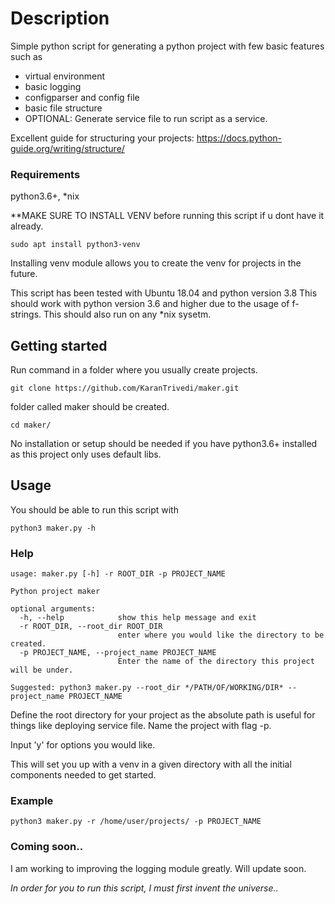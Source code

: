 # Description
Simple python script for generating a python project with few basic features such as
* virtual environment
* basic logging
* configparser and config file
* basic file structure
* OPTIONAL: Generate service file to run script as a service.

Excellent guide for structuring your projects:
https://docs.python-guide.org/writing/structure/

### Requirements
python3.6+, *nix

**MAKE SURE TO INSTALL VENV before running this script if u dont have it already.
```
sudo apt install python3-venv
```

Installing venv module allows you to create the venv for projects in the future.

This script has been tested with Ubuntu 18.04 and python version 3.8
This should work with python version 3.6 and higher due to the usage of f-strings.
This should also run on any *nix sysetm.

## Getting started

Run command in a folder where you usually create projects.
```
git clone https://github.com/KaranTrivedi/maker.git
```

folder called maker should be created.
```
cd maker/
```

No installation or setup should be needed if you have python3.6+ installed as this project only uses default libs.

## Usage
You should be able to run this script with 
```
python3 maker.py -h
```

### Help
```
usage: maker.py [-h] -r ROOT_DIR -p PROJECT_NAME

Python project maker

optional arguments:
  -h, --help            show this help message and exit
  -r ROOT_DIR, --root_dir ROOT_DIR
                        enter where you would like the directory to be created.
  -p PROJECT_NAME, --project_name PROJECT_NAME
                        Enter the name of the directory this project will be under.

Suggested: python3 maker.py --root_dir */PATH/OF/WORKING/DIR* --project_name PROJECT_NAME
```

Define the root directory for your project as the absolute path is useful for things like deploying service file.
Name the project with flag -p.

Input 'y' for options you would like.

This will set you up with a venv in a given directory with all the initial components needed to get started.

### Example
```
python3 maker.py -r /home/user/projects/ -p PROJECT_NAME
```

### Coming soon..

I am working to improving the logging module greatly. Will update soon.



*In order for you to run this script, I must first invent the universe..*
